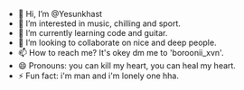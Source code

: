 - 👋 Hi, I’m @Yesunkhast
- 👀 I’m interested in music, chilling and sport.
- 🌱 I’m currently learning code and guitar.
- 💞️ I’m looking to collaborate on nice and deep people.
- 📫 How to reach me? It's okey dm me to 'boroonii_xvn'.
- 😄 Pronouns: you can kill my heart, you can heal my heart.
- ⚡ Fun fact: i'm man and i'm lonely one hha.

<!---
Yesunkhast/Yesunkhast is a ✨ special ✨ repository because its `README.md` (this file) appears on your GitHub profile.
You can click the Preview link to take a look at your changes.
--->
